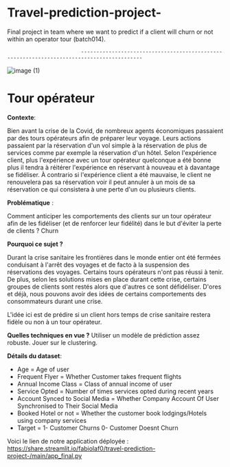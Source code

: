 # Travel-prediction-project-
Final project in team where we want to predict if a client will churn or not within an operator tour (batch014).

                            ------------------------------------------------------------------------------------------
![image (1)](https://user-images.githubusercontent.com/92126149/146995706-5f2f0606-790c-40d6-a037-e6e8310dcf9c.png)

# Tour opérateur

**Contexte**: 

  Bien avant la crise de la Covid, de nombreux agents économiques passaient par des tours opérateurs afin de préparer leur voyage. Leurs actions passaient par la   réservation d'un vol simple à la réservation de plus de services comme par exemple la réservation d'un hôtel. Selon l'expérience client, plus l'expérience avec   un tour opérateur quelconque a été bonne plus il tendra à réitérer l'expérience en réservant à nouveau et à davantage se fidéliser. 
  À contrario si l'expérience client a été mauvaise, le client ne renouvelera pas sa réservation voir il peut annuler à un mois de sa réservation ce qui 
  consistera à une perte d'un ou plusieurs clients.

**Problématique** : 

  Comment anticiper les comportements des clients sur un tour opérateur afin de les fidéliser (et de renforcer leur fidélité) dans le but d'éviter la perte de       clients ? Churn

**Pourquoi ce sujet ?**

  Durant la crise sanitaire les frontières dans le monde entier ont été fermées conduisant à l'arrêt des voyages et de facto à la suspension des réservations des   voyages. Certains tours opérateurs n'ont pas réussi à tenir. De plus, selon les solutions mises en place durant cette crise, certains groupes de clients sont     restés alors que d'autres ce sont défidéliser. D'ores et déjà, nous pouvons avoir des idées de certains comportements des consommateurs durant une crise.

  L'idée ici est de prédire si un client hors temps de crise sanitaire restera fidèle ou non à un tour opérateur.

**Quelles techniques en vue ?** Utiliser un modèle de prédiction assez robuste. Jouer sur le clustering. 

**Détails du dataset**:

- Age = Age of user 
- Frequent Flyer = Whether Customer takes frequent flights
- Annual Income Class = Class of annual income of user
- Service Opted = Number of times services opted during recent years
- Account Synced to Social Media = Whether Company Account Of User Synchronised to Their Social Media
- Booked Hotel or not = Whether the customer book lodgings/Hotels using company services
- Target = 1- Customer Churns 
           0- Customer Doesnt Churn 

Voici le lien de notre application déployée : https://share.streamlit.io/fabiolaf0/travel-prediction-project-/main/app_final.py
